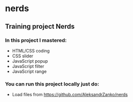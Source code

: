# nerds

## Training project Nerds

### In this project I mastered:
* HTML/CSS coding
* CSS slider
* JavaScript popup
* JavaScript filter
* JavaScript range

### You can run this project locally just do:
* Load files from https://github.com/AleksandrZanko/nerds
